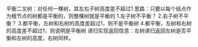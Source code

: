 平衡二叉树：对任何一棵树，其左右子树高度差不超过1
思路：只要以每个结点作为根节点的树都是平衡的，则整棵树就是平衡的
1.左子树不平衡？
2.右子树不平衡？
3.都平衡，左树和右树的高度差超过1，则不是平衡树
4.都平衡，左树和右树的高度差不超过1，则说明是平衡树
递归实现返回信息：左树递归返回左树是否平衡和左树的高度，右树同样。
